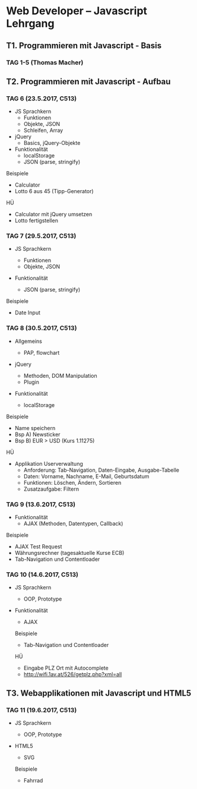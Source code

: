 #  Web Developer – Javascript Lehrgang
## T1. Programmieren mit Javascript - Basis
### TAG 1-5 (Thomas Macher)

## T2. Programmieren mit Javascript - Aufbau
### TAG 6 (23.5.2017, C513)
- JS Sprachkern
  * Funktionen
  * Objekte, JSON
  * Schleifen, Array
- jQuery
  * Basics, jQuery-Objekte  
- Funktionalität
  * localStorage
  * JSON (parse, stringify)

Beispiele
- Calculator
- Lotto 6 aus 45 (Tipp-Generator)

HÜ
- Calculator mit jQuery umsetzen
- Lotto fertigstellen

### TAG 7 (29.5.2017, C513)
- JS Sprachkern
  * Funktionen
  * Objekte, JSON

- Funktionalität
  * JSON (parse, stringify)

Beispiele
- Date Input

### TAG 8 (30.5.2017, C513)
- Allgemeins
  * PAP, flowchart

- jQuery
  * Methoden, DOM Manipulation
  * Plugin

- Funktionalität
  * localStorage

Beispiele
- Name speichern
- Bsp A) Newsticker
- Bsp B) EUR > USD (Kurs 1.11275)

HÜ
- Applikation Userverwaltung
  * Anforderung: Tab-Navigation, Daten-Eingabe, Ausgabe-Tabelle
  * Daten: Vorname, Nachname, E-Mail, Geburtsdatum
  * Funktionen: Löschen, Ändern, Sortieren
  * Zusatzaufgabe: Filtern

### TAG 9 (13.6.2017, C513)
  - Funktionalität
    * AJAX (Methoden, Datentypen, Callback)

  Beispiele
  - AJAX Test Request
  - Währungsrechner (tagesaktuelle Kurse ECB)
  - Tab-Navigation und Contentloader

### TAG 10 (14.6.2017, C513)
- JS Sprachkern
  * OOP, Prototype

- Funktionalität
  * AJAX

  Beispiele
  - Tab-Navigation und Contentloader

  HÜ
  - Eingabe PLZ Ort mit Autocomplete
   * http://wifi.1av.at/526/getplz.php?xml=all

## T3. Webapplikationen mit Javascript und HTML5
### TAG 11 (19.6.2017, C513)
- JS Sprachkern
  * OOP, Prototype

- HTML5
  * SVG

  Beispiele
  - Fahrrad

